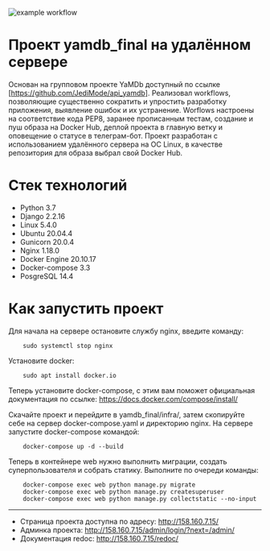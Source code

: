 ![example workflow](https://github.com/JediMode/yamdb_final/actions/workflows/yamdb_workflow.yml/badge.svg)

# Проект yamdb_final на удалённом сервере
Основан на групповом проекте YaMDb доступный по ссылке [https://github.com/JediMode/api_yamdb].
Реализовал workflows, позволяющие существенно сократить и упростить разработку приложения, выявление ошибок и их устранение. Worflows настроены на соответствие кода PEP8, заранее прописанным тестам, создание и пуш образа на Docker Hub, деплой проекта в главную ветку и оповещение о статусе в телеграм-бот.
Проект разработан с использованием удалённого сервера на ОС Linux, в качестве репозитория для образа выбрал свой Docker Hub.

# Стек технологий
- Python 3.7
- Django 2.2.16
- Linux 5.4.0
- Ubuntu 20.04.4
- Gunicorn 20.0.4
- Nginx 1.18.0
- Docker Engine 20.10.17
- Docker-compose 3.3
- PosgreSQL 14.4

# Как запустить проект
Для начала на сервере остановите службу nginx, введите команду:
```
    sudo systemctl stop nginx
```
Установите docker:
```
    sudo apt install docker.io
```
Теперь установите docker-compose, c этим вам поможет официальная документация по ссылке:
https://docs.docker.com/compose/install/

Скачайте проект и перейдите в yamdb_final/infra/, затем скопируйте себе на сервер docker-compose.yaml и директорию nginx. На сервере запустите docker-compose командой:
```
    docker-compose up -d --build
```
Теперь в контейнере web нужно выполнить миграции, создать суперпользователя и собрать статику. Выполните по очереди команды:
```
    docker-compose exec web python manage.py migrate
    docker-compose exec web python manage.py createsuperuser
    docker-compose exec web python manage.py collectstatic --no-input
``` 
---
- Страница проекта доступна по адресу: http://158.160.7.15/
- Админка проекта: http://158.160.7.15/admin/login/?next=/admin/
- Документация redoc: http://158.160.7.15/redoc/
